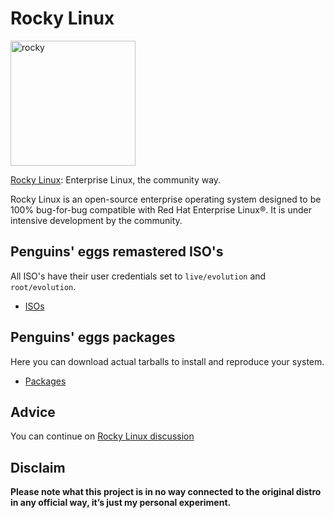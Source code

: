 # Rocky Linux
<img src="https://penguins-eggs.net/img/rocky.svg" alt="rocky" width="200"/>

[Rocky Linux](https://rockylinux.org/): Enterprise Linux, the community way.

Rocky Linux is an open-source enterprise operating system designed to be 100% bug-for-bug compatible with Red Hat Enterprise Linux®. It is under intensive development by the community.

## Penguins' eggs remastered ISO's
All ISO's have their user credentials set to ```live/evolution``` and ```root/evolution```.

* [ISOs](https://drive.google.com/drive/folders/1perjMEKAo5F-ezb2TXbae5dACstJ5VAl)

## Penguins' eggs packages
Here you can download actual tarballs to install and reproduce your system.

* [Packages](https://penguins-eggs.net/basket/packages/el9)

## Advice

You can continue on [Rocky Linux discussion](https://github.com/pieroproietti/penguins-blog/discussions/42)

## Disclaim
__Please note what this project is in no way connected to the original distro in any official way, it’s just my personal experiment.__
